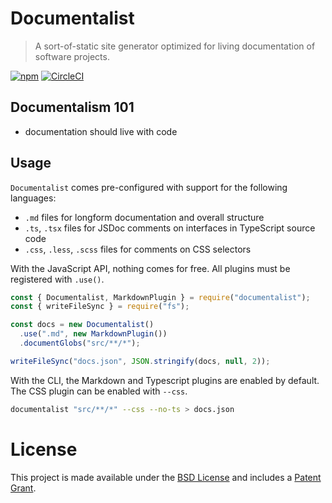 # Documentalist

> A sort-of-static site generator optimized for living documentation of software projects.

[![npm](https://img.shields.io/npm/v/documentalist.svg)](https://www.npmjs.com/package/documentalist)
[![CircleCI](https://circleci.com/gh/palantir/documentalist.svg?style=shield&circle-token=1dbd27fe833e64bafb3e8de8ee111a2aee9bb79d)](https://circleci.com/gh/palantir/documentalist)

## Documentalism 101

- documentation should live with code

## Usage

`Documentalist` comes pre-configured with support for the following languages:

- `.md` files for longform documentation and overall structure
- `.ts`, `.tsx` files for JSDoc comments on interfaces in TypeScript source code
- `.css`, `.less`, `.scss` files for comments on CSS selectors

With the JavaScript API, nothing comes for free. All plugins must be registered with `.use()`.

```js
const { Documentalist, MarkdownPlugin } = require("documentalist");
const { writeFileSync } = require("fs");

const docs = new Documentalist()
  .use(".md", new MarkdownPlugin())
  .documentGlobs("src/**/*");

writeFileSync("docs.json", JSON.stringify(docs, null, 2));
```

With the CLI, the Markdown and Typescript plugins are enabled by default.
The CSS plugin can be enabled with `--css`.

```sh
documentalist "src/**/*" --css --no-ts > docs.json
```

# License

This project is made available under the [BSD License](https://github.com/palantir/documentalist/blob/master/LICENSE)
and includes a [Patent Grant](https://github.com/palantir/documentalist/blob/master/PATENTS).
